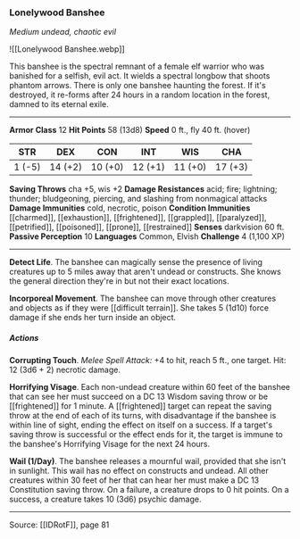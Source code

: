 ### Lonelywood Banshee
_Medium undead, chaotic evil_

![[Lonelywood Banshee.webp]]

This banshee is the spectral remnant of a female elf warrior who was banished for a selfish, evil act. It wields a spectral longbow that shoots phantom arrows. There is only one banshee haunting the forest. If it's destroyed, it re-forms after 24 hours in a random location in the forest, damned to its eternal exile.




---

**Armor Class** 12
**Hit Points** 58 (13d8)
**Speed** 0 ft., fly 40 ft. (hover)

| STR     | DEX     | CON     | INT     | WIS     | CHA     |
|---------|---------|---------|---------|---------|---------|
| 1 (-5) | 14 (+2) | 10 (+0) | 12 (+1) | 11 (+0) | 17 (+3) |

**Saving Throws** cha +5, wis +2
**Damage Resistances** acid; fire; lightning; thunder; bludgeoning, piercing, and slashing from nonmagical attacks
**Damage Immunities** cold, necrotic, poison
**Condition Immunities** [[charmed]], [[exhaustion]], [[frightened]], [[grappled]], [[paralyzed]], [[petrified]], [[poisoned]], [[prone]], [[restrained]]
**Senses** darkvision 60 ft.
**Passive Perception** 10
**Languages** Common, Elvish
**Challenge** 4 (1,100 XP)

---

**Detect Life**. The banshee can magically sense the presence of living creatures up to 5 miles away that aren't undead or constructs. She knows the general direction they're in but not their exact locations.

**Incorporeal Movement**. The banshee can move through other creatures and objects as if they were [[difficult terrain]]. She takes 5 (1d10) force damage if she ends her turn inside an object.

##### Actions
**Corrupting Touch**. _Melee Spell Attack:_ +4 to hit, reach 5 ft., one target. Hit: 12 (3d6 + 2) necrotic damage.

**Horrifying Visage**. Each non-undead creature within 60 feet of the banshee that can see her must succeed on a DC 13 Wisdom saving throw or be [[frightened]] for 1 minute. A [[frightened]] target can repeat the saving throw at the end of each of its turns, with disadvantage if the banshee is within line of sight, ending the effect on itself on a success. If a target's saving throw is successful or the effect ends for it, the target is immune to the banshee's Horrifying Visage for the next 24 hours.

**Wail (1/Day)**. The banshee releases a mournful wail, provided that she isn't in sunlight. This wail has no effect on constructs and undead. All other creatures within 30 feet of her that can hear her must make a DC 13 Constitution saving throw. On a failure, a creature drops to 0 hit points. On a success, a creature takes 10 (3d6) psychic damage.


---

Source: [[IDRotF]], page 81